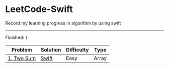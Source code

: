 # LeetCode-Swift

Record my learning progress in algorithm by using swift

***

Finished: `1 `

| Problem                                                 | Solution                                                     | Difficulty | Type  |
| ------------------------------------------------------- | ------------------------------------------------------------ | ---------- | ----- |
| [1. Two Sum](https://leetcode-cn.com/problems/two-sum/) | [Swift](https://github.com/sSAidenSs/LeetCode-Swift/blob/master/Solutions/1.Two_Sum.swift) | Easy       | Array |

